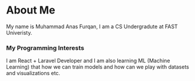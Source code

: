 # About Me
My name is Muhammad Anas Furqan, I am a CS Undergradute at FAST Univeristy.
### My Programming Interests
I am React + Laravel Developer and I am also learning ML (Machine Learning) that how we can train models and how can we play with datasets and visualizations etc.

